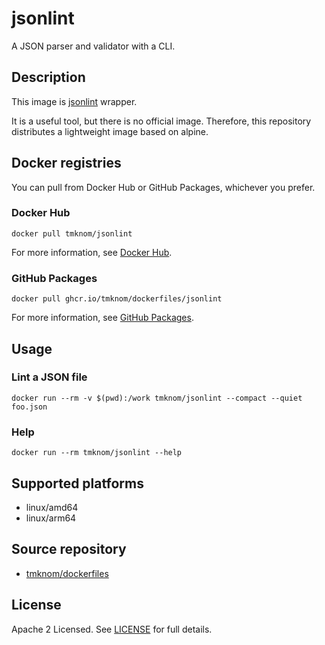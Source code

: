 # jsonlint

A JSON parser and validator with a CLI.

## Description

This image is [jsonlint](https://github.com/zaach/jsonlint) wrapper.

It is a useful tool, but there is no official image.
Therefore, this repository distributes a lightweight image based on alpine.

## Docker registries

You can pull from Docker Hub or GitHub Packages, whichever you prefer.

### Docker Hub

```shell
docker pull tmknom/jsonlint
```

For more information, see [Docker Hub](https://hub.docker.com/repository/docker/tmknom/jsonlint).

### GitHub Packages

```shell
docker pull ghcr.io/tmknom/dockerfiles/jsonlint
```

For more information, see [GitHub Packages](https://github.com/tmknom/dockerfiles/pkgs/container/dockerfiles%2Fjsonlint).

## Usage

### Lint a JSON file

```shell
docker run --rm -v $(pwd):/work tmknom/jsonlint --compact --quiet foo.json
```

### Help

```shell
docker run --rm tmknom/jsonlint --help
```

## Supported platforms

- linux/amd64
- linux/arm64

## Source repository

- [tmknom/dockerfiles](https://github.com/tmknom/dockerfiles/)

## License

Apache 2 Licensed. See [LICENSE](/LICENSE) for full details.

